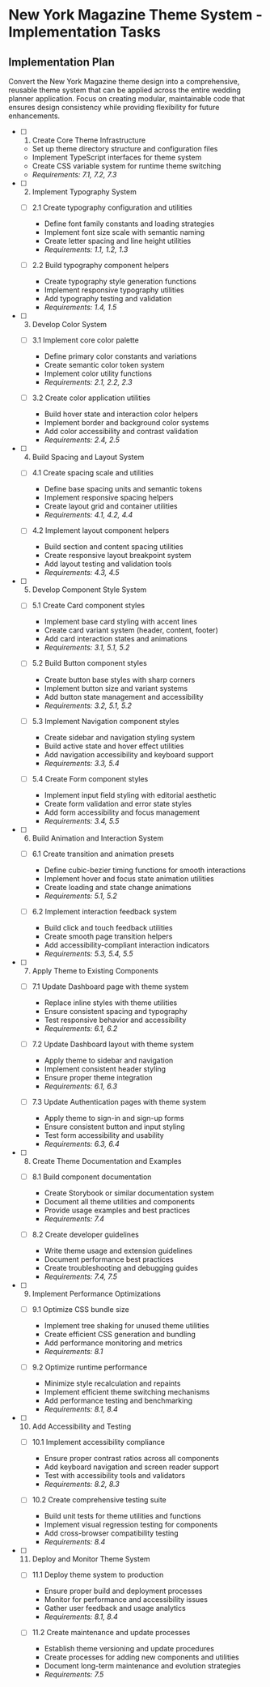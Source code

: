# New York Magazine Theme System - Implementation Tasks

## Implementation Plan

Convert the New York Magazine theme design into a comprehensive, reusable theme system that can be applied across the entire wedding planner application. Focus on creating modular, maintainable code that ensures design consistency while providing flexibility for future enhancements.

- [ ] 1. Create Core Theme Infrastructure
  - Set up theme directory structure and configuration files
  - Implement TypeScript interfaces for theme system
  - Create CSS variable system for runtime theme switching
  - _Requirements: 7.1, 7.2, 7.3_

- [ ] 2. Implement Typography System
  - [ ] 2.1 Create typography configuration and utilities
    - Define font family constants and loading strategies
    - Implement font size scale with semantic naming
    - Create letter spacing and line height utilities
    - _Requirements: 1.1, 1.2, 1.3_

  - [ ] 2.2 Build typography component helpers
    - Create typography style generation functions
    - Implement responsive typography utilities
    - Add typography testing and validation
    - _Requirements: 1.4, 1.5_

- [ ] 3. Develop Color System
  - [ ] 3.1 Implement core color palette
    - Define primary color constants and variations
    - Create semantic color token system
    - Implement color utility functions
    - _Requirements: 2.1, 2.2, 2.3_

  - [ ] 3.2 Create color application utilities
    - Build hover state and interaction color helpers
    - Implement border and background color systems
    - Add color accessibility and contrast validation
    - _Requirements: 2.4, 2.5_

- [ ] 4. Build Spacing and Layout System
  - [ ] 4.1 Create spacing scale and utilities
    - Define base spacing units and semantic tokens
    - Implement responsive spacing helpers
    - Create layout grid and container utilities
    - _Requirements: 4.1, 4.2, 4.4_

  - [ ] 4.2 Implement layout component helpers
    - Build section and content spacing utilities
    - Create responsive layout breakpoint system
    - Add layout testing and validation tools
    - _Requirements: 4.3, 4.5_

- [ ] 5. Develop Component Style System
  - [ ] 5.1 Create Card component styles
    - Implement base card styling with accent lines
    - Create card variant system (header, content, footer)
    - Add card interaction states and animations
    - _Requirements: 3.1, 5.1, 5.2_

  - [ ] 5.2 Build Button component styles
    - Create button base styles with sharp corners
    - Implement button size and variant systems
    - Add button state management and accessibility
    - _Requirements: 3.2, 5.1, 5.2_

  - [ ] 5.3 Implement Navigation component styles
    - Create sidebar and navigation styling system
    - Build active state and hover effect utilities
    - Add navigation accessibility and keyboard support
    - _Requirements: 3.3, 5.4_

  - [ ] 5.4 Create Form component styles
    - Implement input field styling with editorial aesthetic
    - Create form validation and error state styles
    - Add form accessibility and focus management
    - _Requirements: 3.4, 5.5_

- [ ] 6. Build Animation and Interaction System
  - [ ] 6.1 Create transition and animation presets
    - Define cubic-bezier timing functions for smooth interactions
    - Implement hover and focus state animation utilities
    - Create loading and state change animations
    - _Requirements: 5.1, 5.2_

  - [ ] 6.2 Implement interaction feedback system
    - Build click and touch feedback utilities
    - Create smooth page transition helpers
    - Add accessibility-compliant interaction indicators
    - _Requirements: 5.3, 5.4, 5.5_

- [ ] 7. Apply Theme to Existing Components
  - [ ] 7.1 Update Dashboard page with theme system
    - Replace inline styles with theme utilities
    - Ensure consistent spacing and typography
    - Test responsive behavior and accessibility
    - _Requirements: 6.1, 6.2_

  - [ ] 7.2 Update Dashboard layout with theme system
    - Apply theme to sidebar and navigation
    - Implement consistent header styling
    - Ensure proper theme integration
    - _Requirements: 6.1, 6.3_

  - [ ] 7.3 Update Authentication pages with theme system
    - Apply theme to sign-in and sign-up forms
    - Ensure consistent button and input styling
    - Test form accessibility and usability
    - _Requirements: 6.3, 6.4_

- [ ] 8. Create Theme Documentation and Examples
  - [ ] 8.1 Build component documentation
    - Create Storybook or similar documentation system
    - Document all theme utilities and components
    - Provide usage examples and best practices
    - _Requirements: 7.4_

  - [ ] 8.2 Create developer guidelines
    - Write theme usage and extension guidelines
    - Document performance best practices
    - Create troubleshooting and debugging guides
    - _Requirements: 7.4, 7.5_

- [ ] 9. Implement Performance Optimizations
  - [ ] 9.1 Optimize CSS bundle size
    - Implement tree shaking for unused theme utilities
    - Create efficient CSS generation and bundling
    - Add performance monitoring and metrics
    - _Requirements: 8.1_

  - [ ] 9.2 Optimize runtime performance
    - Minimize style recalculation and repaints
    - Implement efficient theme switching mechanisms
    - Add performance testing and benchmarking
    - _Requirements: 8.1, 8.4_

- [ ] 10. Add Accessibility and Testing
  - [ ] 10.1 Implement accessibility compliance
    - Ensure proper contrast ratios across all components
    - Add keyboard navigation and screen reader support
    - Test with accessibility tools and validators
    - _Requirements: 8.2, 8.3_

  - [ ] 10.2 Create comprehensive testing suite
    - Build unit tests for theme utilities and functions
    - Implement visual regression testing for components
    - Add cross-browser compatibility testing
    - _Requirements: 8.4_

- [ ] 11. Deploy and Monitor Theme System
  - [ ] 11.1 Deploy theme system to production
    - Ensure proper build and deployment processes
    - Monitor for performance and accessibility issues
    - Gather user feedback and usage analytics
    - _Requirements: 8.1, 8.4_

  - [ ] 11.2 Create maintenance and update processes
    - Establish theme versioning and update procedures
    - Create processes for adding new components and utilities
    - Document long-term maintenance and evolution strategies
    - _Requirements: 7.5_